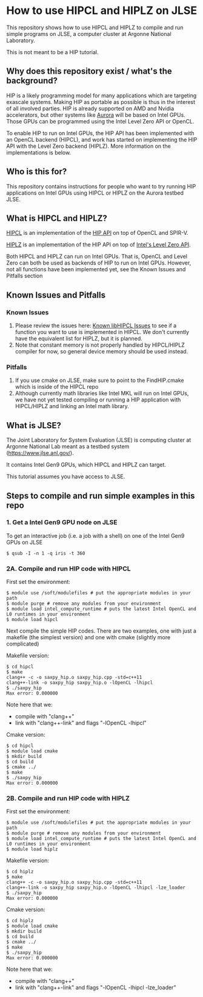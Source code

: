 # How to use HIPCL and HIPLZ on JLSE

This repository shows how to use HIPCL and HIPLZ to compile
and run simple programs on JLSE, a computer cluster at Argonne
National Laboratory.

This is not meant to be a HIP tutorial.

## Why does this repository exist / what's the background?

HIP is a likely programming model for many applications which are targeting exascale systems. Making HIP as portable as possible is thus in the interest of all involved parties. HIP is already supported on AMD and Nvidia accelerators, but other systems like [Aurora](https://www.alcf.anl.gov/aurora) will be based on Intel GPUs. Those GPUs can be programmed using the Intel Level Zero API or OpenCL. 

To enable HIP to run on Intel GPUs, the HIP API has been implemented with an OpenCL backend (HIPCL), and work has started on implementing the HIP API with the Level Zero backend (HIPLZ). More information on the implementations is below.

## Who is this for?

This repository contains instructions for people who want to try running HIP applications on Intel GPUs using HIPCL or HIPLZ on the Aurora testbed JLSE.

## What is HIPCL and HIPLZ?

[HIPCL](https://github.com/cpc/hipcl) is an implementation of the [HIP API](https://github.com/ROCm-Developer-Tools/HIP/blob/master/docs/markdown/hip_faq.md) on top of OpenCL and SPIR-V. 

[HIPLZ](https://github.com/jz10/anl-gt-gpu) is an implementation of the HIP API on top of [Intel's Level Zero API](https://spec.oneapi.com/level-zero/latest/index.html). 

Both HIPCL and HIPLZ can run on Intel GPUs. That is, OpenCL and Level Zero can both be used as backends of HIP to run on Intel GPUs. However, not all functions have been implemented yet, see the Known Issues and Pitfalls section

## Known Issues and Pitfalls

### Known Issues
1. Please review the issues here:
[Known libHIPCL Issues](https://github.com/cpc/hipcl#known-libhipcl-issues) to
see if a function you want to use is implemented in HIPCL. We don't currently have the
equivalent list for HIPLZ, but it is planned.
2. Note that constant memory is not properly handled by HIPCL/HIPLZ compiler for now, so general device memory should be used instead.

### Pitfalls
1. If you use cmake on JLSE, make sure to point to the FindHIP.cmake which is inside of the HIPCL repo
2. Although currently math libraries like Intel MKL will run on Intel GPUs, we have not yet tested compiling or running a HIP application with HIPCL/HIPLZ and linking an Intel math library.

## What is JLSE?

The Joint Laboratory for System Evaluation (JLSE) is computing
cluster at Argonne National Lab meant as a testbed system
(https://www.jlse.anl.gov/).

It contains Intel Gen9 GPUs, which HIPCL and HIPLZ can target.

This tutorial assumes you have access to JLSE.

## Steps to compile and run simple examples in this repo 

### 1. Get a Intel Gen9 GPU node on JLSE

To get an interactive job (i.e. a job with a shell) on one of
the Intel Gen9 GPUs on JLSE
 
```
$ qsub -I -n 1 -q iris -t 360
```

### 2A. Compile and run HIP code with HIPCL

First set the environment:

```
$ module use /soft/modulefiles # put the appropriate modules in your path
$ module purge # remove any modules from your environment
$ module load intel_compute_runtime # puts the latest Intel OpenCL and L0 runtimes in your environment
$ module load hipcl
```

Next compile the simple HIP codes. There are two examples, one with
just a makefile (the simplest version) and one with cmake (slightly
more complicated)

Makefile version:
```
$ cd hipcl
$ make
clang++ -c -o saxpy_hip.o saxpy_hip.cpp -std=c++11
clang++-link -o saxpy_hip saxpy_hip.o -lOpenCL -lhipcl
$ ./saxpy_hip 
Max error: 0.000000
```

Note here that we:
 - compile with "clang++"
 - link with "clang++-link" and flags "-lOpenCL -lhipcl"

Cmake version:
```
$ cd hipcl
$ module load cmake
$ mkdir build
$ cd build
$ cmake ../
$ make
$ ./saxpy_hip 
Max error: 0.000000
```

### 2B. Compile and run HIP code with HIPLZ

First set the environment:
```
$ module use /soft/modulefiles # put the appropriate modules in your path
$ module purge # remove any modules from your environment
$ module load intel_compute_runtime # puts the latest Intel OpenCL and L0 runtimes in your environment
$ module load hiplz

```
Makefile version:
```
$ cd hiplz
$ make
clang++ -c -o saxpy_hip.o saxpy_hip.cpp -std=c++11
clang++-link -o saxpy_hip saxpy_hip.o -lOpenCL -lhipcl -lze_loader
$ ./saxpy_hip 
Max error: 0.000000
```

Cmake version:
```
$ cd hiplz
$ module load cmake
$ mkdir build
$ cd build
$ cmake ../
$ make
$ ./saxpy_hip 
Max error: 0.000000
```

Note here that we:
 - compile with "clang++"
 - link with "clang++-link" and flags "-lOpenCL -lhipcl -lze_loader"
